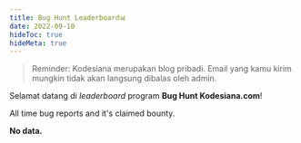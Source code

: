 ```yaml
---
title: Bug Hunt Leaderboard📊
date: 2022-09-10
hideToc: true
hideMeta: true
---
```


> Reminder: Kodesiana merupakan blog pribadi. Email yang kamu kirim mungkin tidak akan langsung dibalas oleh admin.

Selamat datang di _leaderboard_ program **Bug Hunt Kodesiana.com**!

All time bug reports and it's claimed bounty.

**No data.**
